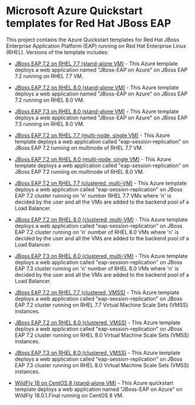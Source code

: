 
# Microsoft Azure Quickstart templates for Red Hat JBoss EAP

This project contains the Azure Quickstart templates for Red Hat JBoss Enterprise Application Platform (EAP) running on Red Hat Enterprise Linux (RHEL).  Versions of the template includes:

* [JBoss EAP 7.2 on RHEL 7.7 (stand-alone VM)](jboss-eap-standalone-rhel7/README.md) - This Azure template deploys a web application named "JBoss-EAP on Azure" on JBoss EAP 7.2 running on RHEL 7.7 VM.

* [JBoss EAP 7.2 on RHEL 8.0 (stand-alone VM)](jboss-eap-standalone-rhel8/README.md) - This Azure template deploys a web application named "JBoss-EAP on Azure" on JBoss EAP 7.2 running on RHEL 8.0 VM.

* [JBoss EAP 7.3 on RHEL 8.0 (stand-alone VM)](jboss-eap7.3-standalone-rhel8/README.md) - This Azure template deploys a web application named "JBoss-EAP on Azure" on JBoss EAP 7.3 running on RHEL 8.0 VM.

* [JBoss EAP 7.2 on RHEL 7.7 (multi-node, single VM)](jboss-eap-multinode-singlevm-rhel7/README.md) - This Azure template deploys a web application called "eap-session-replication" on JBoss EAP 7.2 running on multinode of RHEL 7.7 VM.

* [JBoss EAP 7.2 on RHEL 8.0 (multi-node, single VM)](jboss-eap-multinode-singlevm-rhel8/README.md) - This Azure template deploys a web application called "eap-session-replication" on JBoss EAP 7.2 running on multinode of RHEL 8.0 VM.

* [JBoss EAP 7.2 on RHEL 7.7 (clustered, multi-VM)](jboss-eap-clustered-multivm-rhel7/README.md) - This Azure template deploys a web application called "eap-session-replication" on JBoss EAP 7.2 cluster running on 'n' number RHEL 7.7 VMs where 'n' is decided by the user and all the VMs are added to the backend pool of a Load Balancer.

* [JBoss EAP 7.2 on RHEL 8.0 (clustered, multi-VM)](jboss-eap-clustered-multivm-rhel8/README.md) - This Azure template deploys a web application called "eap-session-replication" on JBoss EAP 7.2 cluster running on 'n' number of RHEL 8.0 VMs where 'n' is decided by the user and all the VMs are added to the backend pool of a Load Balancer.

* [JBoss EAP 7.3 on RHEL 8.0 (clustered, multi-VM)](jboss-eap7.3-clustered-multivm-rhel8/README.md) - This Azure template deploys a web application called "eap-session-replication" on JBoss EAP 7.3 cluster running on 'n' number of RHEL 8.0 VMs where 'n' is decided by the user and all the VMs are added to the backend pool of a Load Balancer.

* [JBoss EAP 7.2 on RHEL 7.7 (clustered, VMSS)](jboss-eap-clustered-vmss-rhel7/README.md) - This Azure template deploys a web application called "eap-session-replication" on JBoss EAP 7.2 cluster running on RHEL 7.7 Virtual Machine Scale Sets (VMSS) instances.

* [JBoss EAP 7.2 on RHEL 8.0 (clustered, VMSS)](jboss-eap-clustered-vmss-rhel8/README.md) - This Azure template deploys a web application called "eap-session-replication" on JBoss EAP 7.2 cluster running on RHEL 8.0 Virtual Machine Scale Sets (VMSS) instances.

* [JBoss EAP 7.3 on RHEL 8.0 (clustered, VMSS)](jboss-eap7.3-clustered-vmss-rhel8/README.md) - This Azure template deploys a web application called "eap-session-replication" on JBoss EAP 7.3 cluster running on RHEL 8.0 Virtual Machine Scale Sets (VMSS) instances.

* [WildFly 18 on CentOS 8 (stand-alone VM)](wildfly-standalone-centos8/README.md) - This Azure quickstart template deploys a web application named "JBoss-EAP on Azure" on WildFly 18.0.1.Final running on CentOS 8 VM.
